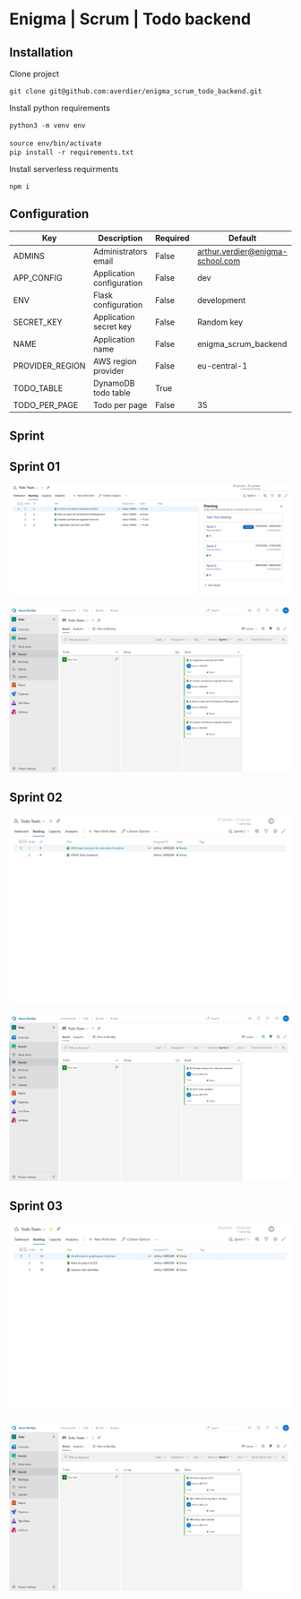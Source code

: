 # Enigma | Scrum | Todo backend

## Installation

Clone project
```
git clone git@github.com:averdier/enigma_scrum_todo_backend.git
```

Install python requirements
```
python3 -m venv env

source env/bin/activate
pip install -r requirements.txt
```

Install serverless requirments
```
npm i
```

## Configuration

| Key             | Description               | Required | Default                          |
|-----------------|---------------------------|----------|----------------------------------|
| ADMINS          | Administrators email      | False    | arthur.verdier@enigma-school.com |
| APP_CONFIG      | Application configuration | False    | dev                              |
| ENV             | Flask configuration       | False    | development                      |
| SECRET_KEY      | Application secret key    | False    | Random key                       |
| NAME            | Application name          | False    | enigma_scrum_backend             |
| PROVIDER_REGION | AWS region provider       | False    | eu-central-1                     |
| TODO_TABLE      | DynamoDB todo table       | True     |                                  |
| TODO_PER_PAGE   | Todo per page             | False    | 35                               |

## Sprint

## Sprint 01
![backlog_sprint_01](./docs/backlog_sprint_01.png)


![sprint_01](./docs/sprint_01.jpg)

## Sprint 02

![backlog_sprint_02](./docs/backlog_sprint_02.jpg)


![sprint_02](./docs/sprint_02.jpg)

## Sprint 03

![backlog_sprint_03](./docs/backlog_sprint_03.jpg)


![sprint_03](./docs/sprint_03.jpg)
